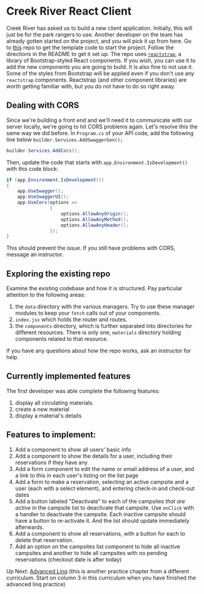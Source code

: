 # Creek River React Client
Creek River has asked us to build a new client application. Initially, this will just be for the park rangers to use. Another developer on the team has already gotten started on the project, and you will pick it up from here. Go to [this](https://github.com/nashville-software-school/dotnet-creek-river-client) repo to get the template code to start the project. Follow the directions in the README to get it set up. The repo uses [`reactstrap`](https://reactstrap.github.io/?path=/story/home-installation--page), a library of Bootstrap-styled React components. If you wish, you can use it to add the new components you are going to build. It is also fine to not use it. Some of the styles from Bootstrap will be applied even if you don't use any `reactstrap` components. Reactstrap (and other component libraries) are worth getting familiar with, but you do not have to do so right away.  

## Dealing with CORS
Since we're building a front end and we'll need it to communicate with our server locally, we're going to hit CORS problems again. Let's resolve this the same way we did before. In `Program.cs` of your API code, add the following line below `builder.Services.AddSwaggerGen();`

``` csharp
builder.Services.AddCors();
```

Then, update the code that starts with `app.Environment.IsDevelopment()` with this code block:

``` csharp
if (app.Environment.IsDevelopment())
{
    app.UseSwagger();
    app.UseSwaggerUI();
    app.UseCors(options =>
                {
                    options.AllowAnyOrigin();
                    options.AllowAnyMethod();
                    options.AllowAnyHeader();
                });
}
```

This should prevent the issue. If you still have problems with CORS, message an instructor.

## Exploring the existing repo
Examine the existing codebase and how it is structured. Pay particular attention to the following areas:
1. the `data` directory with the various managers. Try to use these manager modules to keep your `fetch` calls out of your components. 
1. `index.jsx` which holds the router and routes. 
1. the `components` directory, which is further separated into directories for different resources. There is only one, `materials` directory holding components related to that resource. 

If you have any questions about how the repo works, ask an instructor for help. 

## Currently implemented features
The first developer was able complete the following features:
1. display all circulating materials. 
1. create a new material
1. display a material's details

## Features to implement:
1. Add a component to show all users' basic info 
1. Add a component to show the details for a user, including their reservations if they have any
1. Add a form component to edit the name or email address of a user, and a link to this in each user's listing on the list page
1. Add a form to make a reservation, selecting an active campsite and a user (each with a select element), and entering check-in and check-out dates
1. Add a button labeled "Deactivate" to each of the campsites _that are active_ in the campsite list to deactivate that campsite. Use `onClick` with a handler to deactivate the campsite. Each inactive campsite should have a button to re-activate it. And the list should update immediately afterwards.
1. Add a component to show all reservations, with a button for each to delete that reservation.
1. Add an option on the campsites list component to hide all inactive campsites and another to hide all campsites with no pending reservations (checkout date is after today)


Up Next: [Advanced Linq](https://github.com/nashville-software-school/bangazon-inc/blob/server-side-curriculum/book-1-orientation/chapters/LINQ_INTRO.md) (this is another practice chapter from a different curriculum. Start on column 3 in this curriculum when you have finished the advanced linq practice)